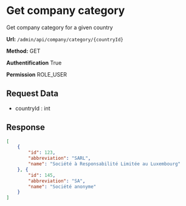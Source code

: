 # Get company category
Get company category for a given country

**Url:** ```/admin/api/company/category/{countryId}```

**Method:** GET

**Authentification** True

**Permission** ROLE_USER

## Request Data

* countryId : int

## Response

```json
[
    {
        "id": 123,
        "abbreviation": "SARL",
        "name": "Société à Responsabilité Limitée au Luxembourg"
    }, {
        "id": 145,
        "abbreviation": "SA",
        "name": "Société anonyme"
    }
]
```
